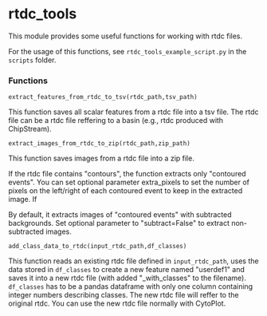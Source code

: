 # rtdc_tools

This module provides some useful functions for working with rtdc files. 

For the usage of this functions, see `rtdc_tools_example_script.py` in the `scripts` folder.


### Functions

`extract_features_from_rtdc_to_tsv(rtdc_path,tsv_path)`

This function saves all scalar features from a rtdc file into a tsv file. The rtdc file can be a rtdc file reffering to a basin (e.g., rtdc produced with ChipStream). 

`extract_images_from_rtdc_to_zip(rtdc_path,zip_path)`

This function saves images from a rtdc file into a zip file. 

If the rtdc file contains "contours", the function extracts only "contoured events". You can set optional parameter extra_pixels to set the number of pixels on the left/right of each contoured event to keep in the extracted image. If

By default, it extracts images of "contoured events" with subtracted backgrounds. Set optional parameter to "subtract=False" to extract non-subtracted images.

`add_class_data_to_rtdc(input_rtdc_path,df_classes)`

This function reads an existing rtdc file defined in `input_rtdc_path`, uses the data stored in `df_classes` to create a new feature named "userdef1" and saves it into a new rtdc file (with added "_with_classes" to the filename). `df_classes` has to be a pandas dataframe with only one column containing integer numbers describing classes. The new rtdc file will reffer to the original rtdc. You can use the new rtdc file normally with CytoPlot.


